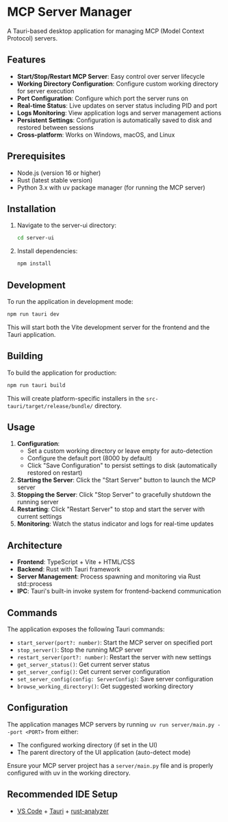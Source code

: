 # MCP Server Manager

A Tauri-based desktop application for managing MCP (Model Context Protocol) servers.

## Features

- **Start/Stop/Restart MCP Server**: Easy control over server lifecycle
- **Working Directory Configuration**: Configure custom working directory for server execution
- **Port Configuration**: Configure which port the server runs on
- **Real-time Status**: Live updates on server status including PID and port
- **Logs Monitoring**: View application logs and server management actions
- **Persistent Settings**: Configuration is automatically saved to disk and restored between sessions
- **Cross-platform**: Works on Windows, macOS, and Linux

## Prerequisites

- Node.js (version 16 or higher)
- Rust (latest stable version)
- Python 3.x with uv package manager (for running the MCP server)

## Installation

1. Navigate to the server-ui directory:
   ```bash
   cd server-ui
   ```

2. Install dependencies:
   ```bash
   npm install
   ```

## Development

To run the application in development mode:

```bash
npm run tauri dev
```

This will start both the Vite development server for the frontend and the Tauri application.

## Building

To build the application for production:

```bash
npm run tauri build
```

This will create platform-specific installers in the `src-tauri/target/release/bundle/` directory.

## Usage

1. **Configuration**:
   - Set a custom working directory or leave empty for auto-detection
   - Configure the default port (8000 by default)
   - Click "Save Configuration" to persist settings to disk (automatically restored on restart)
2. **Starting the Server**: Click the "Start Server" button to launch the MCP server
3. **Stopping the Server**: Click "Stop Server" to gracefully shutdown the running server
4. **Restarting**: Click "Restart Server" to stop and start the server with current settings
5. **Monitoring**: Watch the status indicator and logs for real-time updates

## Architecture

- **Frontend**: TypeScript + Vite + HTML/CSS
- **Backend**: Rust with Tauri framework
- **Server Management**: Process spawning and monitoring via Rust std::process
- **IPC**: Tauri's built-in invoke system for frontend-backend communication

## Commands

The application exposes the following Tauri commands:

- `start_server(port?: number)`: Start the MCP server on specified port
- `stop_server()`: Stop the running MCP server
- `restart_server(port?: number)`: Restart the server with new settings
- `get_server_status()`: Get current server status
- `get_server_config()`: Get current server configuration
- `set_server_config(config: ServerConfig)`: Save server configuration
- `browse_working_directory()`: Get suggested working directory

## Configuration

The application manages MCP servers by running `uv run server/main.py --port <PORT>` from either:
- The configured working directory (if set in the UI)
- The parent directory of the UI application (auto-detect mode)

Ensure your MCP server project has a `server/main.py` file and is properly configured with uv in the working directory.

## Recommended IDE Setup

- [VS Code](https://code.visualstudio.com/) + [Tauri](https://marketplace.visualstudio.com/items?itemName=tauri-apps.tauri-vscode) + [rust-analyzer](https://marketplace.visualstudio.com/items?itemName=rust-lang.rust-analyzer)
